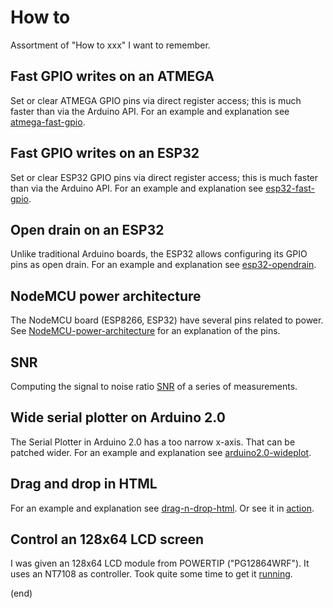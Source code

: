 # How to
Assortment of "How to xxx" I want to remember.


## Fast GPIO writes on an ATMEGA
Set or clear ATMEGA GPIO pins via direct register access; this is much faster than via the Arduino API.
For an example and explanation see [atmega-fast-gpio](atmega-fast-gpio/atmega-fast-gpio.md).


## Fast GPIO writes on an ESP32
Set or clear ESP32 GPIO pins via direct register access; this is much faster than via the Arduino API.
For an example and explanation see [esp32-fast-gpio](esp32-fast-gpio/esp32-fast-gpio.md).


## Open drain on an ESP32
Unlike traditional Arduino boards, the ESP32 allows configuring its GPIO pins as open drain. 
For an example and explanation see [esp32-opendrain](esp32-opendrain/esp32-opendrain.md).


## NodeMCU power architecture
The NodeMCU board (ESP8266, ESP32) have several pins related to power.
See [NodeMCU-power-architecture](NodeMCU-power-architecture/NodeMCU-power-architecture.md) for an explanation of the pins.


## SNR
Computing the signal to noise ratio [SNR](snr/snr.md) of a series of measurements.


## Wide serial plotter on Arduino 2.0
The Serial Plotter in Arduino 2.0 has a too narrow x-axis. That can be patched wider.
For an example and explanation see [arduino2.0-wideplot](arduino2.0-wideplot/arduino2.0-wideplot.md).


## Drag and drop in HTML
For an example and explanation see [drag-n-drop-html](drag-n-drop-html/drag-n-drop-html.html).
Or see it in [action](https://htmlpreview.github.io/?https://github.com/maarten-pennings/howto/blob/main/drag-n-drop-html/drag-n-drop-html.html).


## Control an 128x64 LCD screen
I was given an 128x64 LCD module from POWERTIP ("PG12864WRF"). It uses an NT7108 as controller.
Took quite some time to get it [running](NT7108-12864LCD/NT7108-12864LCD.md).


(end)
